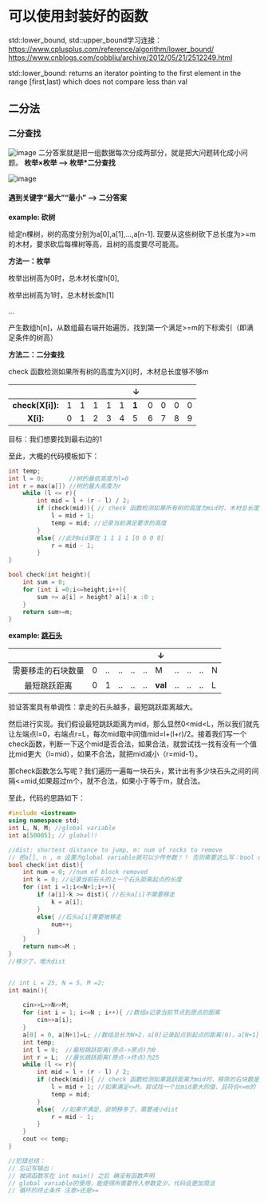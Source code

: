 # 可以使用封装好的函数
std::lower_bound, std::upper_bound学习连接：
https://www.cplusplus.com/reference/algorithm/lower_bound/
https://www.cnblogs.com/cobbliu/archive/2012/05/21/2512249.html

std::lower_bound: returns an iterator pointing to the first element in the range \[first,last) which does not compare less than val
## 二分法
### 二分查找
![image](https://user-images.githubusercontent.com/72336341/159206034-9f6093d9-db9e-44d1-a6a3-8d59b519736f.png)
二分答案就是把一组数据每次分成两部分，就是把大问题转化成小问题。
**枚举×枚举 --> 枚举\*二分查找**

![image](https://user-images.githubusercontent.com/72336341/159205960-21232177-eb72-4f20-b19d-0fb87e8ce003.png)

#### 遇到关键字“最大”“最小” --> 二分答案

**example: 砍树**

给定n棵树，树的高度分别为a\[0],a\[1],...,a\[n-1]. 现要从这些树砍下总长度为>=m的木材，要求砍后每棵树等高，且树的高度要尽可能高。


**方法一：枚举**

枚举出树高为0时，总木材长度h\[0],

枚举出树高为1时，总木材长度h\[1]

...


产生数组h\[n]，从数组最右端开始遍历，找到第一个满足>=m的下标索引（即满足条件的树高）


**方法二：二分查找**

check 函数检测如果所有树的高度为X\[i]时，木材总长度够不够m

|                  |      |      |      |      |  | ↓     |      |      |      |      |
| :--------------: | ---- | ---- | ---- | ---- | ----- | ---- | ---- | ---- | ---- | ---- |
| **check(X[i]):** | 1    | 1    | 1    | 1    | 1 | **1**    | 0    | 0    | 0    | 0    |
|    **X[i]:**     | 0    | 1    | 2    | 3    | 4     | 5    | 6    | 7    | 8    | 9    |

目标：我们想要找到最右边的1

至此，大概的代码模板如下：
```cpp
int temp;
int l = 0;       //树的最低高度为l=0
int r = max(a[]) //树的最大高度为r
    while (l <= r){
        int mid = l + (r - l) / 2;
        if (check(mid)){ // check 函数检测如果所有树的高度为mid时，木材总长度够不够m，此时mid落在 [1 1 1 1] 0 0
            l = mid + 1;
            temp = mid; //记录当前满足要求的高度
        }
        else{ //此时mid落在 1 1 1 1 [0 0 0 0]
            r = mid - 1;
        }
}

bool check(int height){
    int sum = 0;
    for (int i =0;i<=height;i++){
        sum += a[i] > height? a[i]-x :0 ;
    }
    return sum>=m;
}
```
**example: [跳石头](https://blog.nowcoder.net/n/630fc71d9a23482e863a9c027222af0a)**


|                  |      |      |      |      |  | ↓     |      |      |      |      |
| :--------------: | ---- | ---- | ---- | ---- | ----- | ---- | ---- | ---- | ---- | ---- |
| 需要移走的石块数量 | 0   | .. | ..  | ..  | .. | M | ..  | ..  | ..  | N    |
| 最短跳跃距离 | 0    | 1    | ..   | ..   | ..    | **val** | .. | .. | ..  | L  |

验证答案具有单调性：拿走的石头越多，最短跳跃距离越大。

然后进行实现。我们假设最短跳跃距离为mid，那么显然0<mid<L，所以我们就先让左端点l=0，右端点r=L，每次mid取中间值mid=l+(l+r)/2。接着我们写一个check函数，判断一下这个mid是否合法，如果合法，就尝试找一找有没有一个值比mid更大（l=mid），如果不合法，就把mid减小（r=mid-1）。

那check函数怎么写呢？我们遍历一遍每一块石头，累计出有多少块石头之间的间隔<=mid,如果超过m个，就不合法，如果小于等于m，就合法。

至此，代码的思路如下：
```cpp
#include <iostream>
using namespace std;
int L, N, M; //global variable
int a[50005]; // global!!

//dist: shortest distance to jump, m: num of rocks to remove 
// 把a[], n , m 设置为global variable就可以少传参数！！ 否则需要这么写：bool check(int a[], int n, int dist, int m){
bool check(int dist){
    int num = 0; //num of block removed
    int k = 0; //记录当前石头的上一个石头距离起点的长度
    for (int i =1;i<=N+1;i++){
        if (a[i]-k >= dist){ //石头a[i]不需要移走
            k = a[i];
        }
        else{ //石头a[i]需要被移走
            num++;
        }
    }
    return num<=M ;
}
//移少了，增大dist


// int L = 25, N = 5, M =2;
int main(){
    
    cin>>L>>N>>M;
    for (int i = 1; i<=N ; i++){ //数组a记录当前节点到原点的距离
        cin>>a[i];
    }
    a[0] = 0, a[N+1]=L; //数组总长为N+2，a[0]记录起点到起点的距离(0)，a[N+1]距离终点到起点的距离(L)
    int temp;
    int l = 0;  //最短跳跃距离(原点->原点)为0
    int r = L;  //最长跳跃距离(原点->终点)为25
    while (l <= r){
        int mid = l + (r - l) / 2;
        if (check(mid)){ // check 函数检测如果跳跃距离为mid时，移除的石块数是否<=M
            l = mid + 1; //如果满足<=M，尝试找一个比mid更大的值、且符合<=m的
            temp = mid; 
        }
        else{  //如果不满足，说明移多了，需要减小dist
            r = mid - 1;
        }
    }
    cout << temp; 
}

//犯错总结：
// 忘记写输出：
// 被调函数写在 int main() 之后 确没有函数声明
// global variable的使用，能使得所需要传入参数变少，代码会更加简洁
// 循环的终止条件 注意>还是>=

```
